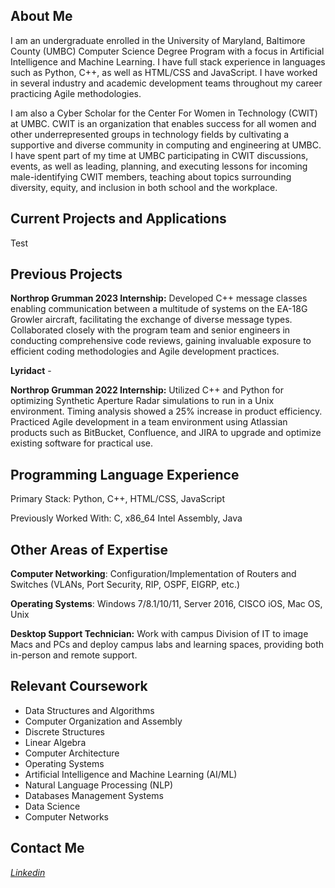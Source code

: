 ## About Me

I am an undergraduate enrolled in the University of Maryland, Baltimore County (UMBC) Computer Science Degree Program with a focus in Artificial Intelligence and Machine Learning. I have full stack experience in languages such as Python, C++, as well as HTML/CSS and JavaScript. I have worked in several industry and academic development teams throughout my career practicing Agile methodologies.

I am also a Cyber Scholar for the Center For Women in Technology (CWIT) at UMBC. CWIT is an organization that enables success for all women and other underrepresented groups in technology fields by cultivating a supportive and diverse community in computing and engineering at UMBC. I have spent part of my time at UMBC participating in CWIT discussions, events, as well as leading, planning, and executing lessons for incoming male-identifying CWIT members, teaching about topics surrounding diversity, equity, and inclusion in both school and the workplace.

## Current Projects and Applications

Test

## Previous Projects

**Northrop Grumman 2023 Internship:**
Developed C++ message classes enabling communication between a multitude of systems on the EA-18G
Growler aircraft, facilitating the exchange of diverse message types. Collaborated closely with the program
team and senior engineers in conducting comprehensive code reviews, gaining invaluable exposure to
efficient coding methodologies and Agile development practices.

**Lyridact** - 

**Northrop Grumman 2022 Internship:**
Utilized C++ and Python for optimizing Synthetic Aperture Radar simulations to run in a Unix
environment. Timing analysis showed a 25% increase in product efficiency. Practiced Agile development
in a team environment using Atlassian products such as BitBucket, Confluence, and JIRA to upgrade and
optimize existing software for practical use.


## Programming Language Experience

Primary Stack: Python, C++, HTML/CSS, JavaScript

Previously Worked With: C, x86_64 Intel Assembly, Java

## Other Areas of Expertise
**Computer Networking**: Configuration/Implementation of Routers and Switches (VLANs, Port Security, RIP, OSPF, EIGRP, etc.)

**Operating Systems**: Windows 7/8.1/10/11, Server 2016, CISCO iOS, Mac OS, Unix

**Desktop Support Technician:**
Work with campus Division of IT to image Macs and PCs and deploy campus labs and learning spaces, providing both in-person and remote support.


## Relevant Coursework
- Data Structures and Algorithms
- Computer Organization and Assembly
- Discrete Structures
- Linear Algebra
- Computer Architecture
- Operating Systems
- Artificial Intelligence and Machine Learning (AI/ML)
- Natural Language Processing (NLP)
- Databases Management Systems
- Data Science
- Computer Networks

## Contact Me

[*Linkedin*](https://www.linkedin.com/in/franco-maxey/)
